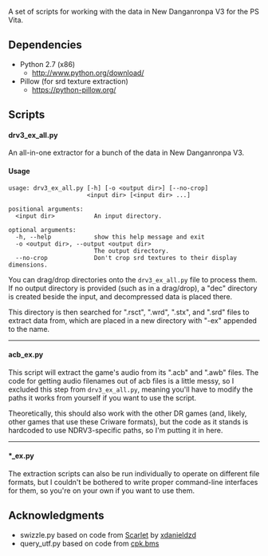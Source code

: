 A set of scripts for working with the data in New Danganronpa V3 for the PS Vita.

## Dependencies

* Python 2.7 (x86)
    * <http://www.python.org/download/>
* Pillow (for srd texture extraction)
    * <https://python-pillow.org/>

## Scripts

#### drv3_ex_all.py

An all-in-one extractor for a bunch of the data in New Danganronpa V3.

#### Usage

```
usage: drv3_ex_all.py [-h] [-o <output dir>] [--no-crop]
                      <input dir> [<input dir> ...]

positional arguments:
  <input dir>           An input directory.

optional arguments:
  -h, --help            show this help message and exit
  -o <output dir>, --output <output dir>
                        The output directory.
  --no-crop             Don't crop srd textures to their display dimensions.
```

You can drag/drop directories onto the `drv3_ex_all.py` file to process them.
If no output directory is provided (such as in a drag/drop), a "dec" directory
is created beside the input, and decompressed data is placed there.

This directory is then searched for ".rsct", ".wrd", ".stx", and ".srd" files
to extract data from, which are placed in a new directory with "-ex" appended
to the name.

--------------------------------------------------------------------------------

#### acb_ex.py

This script will extract the game's audio from its ".acb" and ".awb" files.
The code for getting audio filenames out of acb files is a little messy,
so I excluded this step from `drv3_ex_all.py`, meaning you'll have to modify
the paths it works from yourself if you want to use the script.

Theoretically, this should also work with the other DR games (and, likely,
other games that use these Criware formats), but the code as it stands is
hardcoded to use NDRV3-specific paths, so I'm putting it in here.

--------------------------------------------------------------------------------

#### *_ex.py

The extraction scripts can also be run individually to operate on different
file formats, but I couldn't be bothered to write proper command-line interfaces
for them, so you're on your own if you want to use them.

## Acknowledgments

* swizzle.py based on code from [Scarlet](https://github.com/xdanieldzd/Scarlet)
by [xdanieldzd](https://github.com/xdanieldzd)
* query_utf.py based on code from [cpk.bms](http://aluigi.altervista.org/bms/cpk.bms)